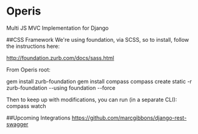 Operis
======

Multi JS MVC Implementation for Django

##CSS Framework
We're using foundation, via SCSS, so to install, follow the instructions here:

http://foundation.zurb.com/docs/sass.html

From Operis root:

gem install zurb-foundation
gem install compass
compass create static -r zurb-foundation --using foundation --force

Then to keep up with modifications, you can run (in a separate CLI):
compass watch

##Upcoming Integrations
https://github.com/marcgibbons/django-rest-swagger